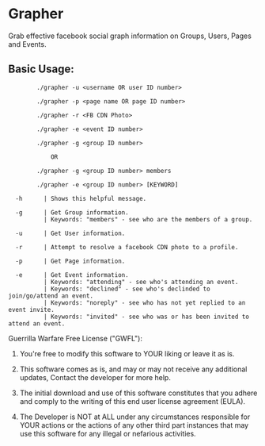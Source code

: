 Grapher
=======

Grab effective facebook social graph information on Groups, Users, Pages and Events.

Basic Usage:
------------

            ./grapher -u <username OR user ID number>
            
            ./grapher -p <page name OR page ID number>
            
            ./grapher -r <FB CDN Photo>
            
            ./grapher -e <event ID number>
            
            ./grapher -g <group ID number> 
            	
            	OR
           
            ./grapher -g <group ID number> members
            
            ./grapher -e <group ID number> [KEYWORD]
            
      -h      | Shows this helpful message.
        
      -g      | Get Group information.
      	      | Keywords: "members" - see who are the members of a group.
      
      -u      | Get User information.
      
      -r      | Attempt to resolve a facebook CDN photo to a profile.
      
      -p      | Get Page information.
      
      -e      | Get Event information.
              | Keywords: "attending" - see who's attending an event.
              | Keywords: "declined" - see who's declinded to join/go/attend an event.
              | Keywords: "noreply" - see who has not yet replied to an event invite.
              | Keywords: "invited" - see who was or has been invited to attend an event.

Guerrilla Warfare Free License ("GWFL"):

1. You're free to modify this software to YOUR liking or leave it as is.

2. This software comes as is, and may or may not receive any additional updates, Contact the developer for more help.

3. The initial download and use of this software constitutes that you adhere and comply to the writing of this end user license agreement (EULA).

4. The Developer is NOT at ALL under any circumstances responsible for YOUR actions or the actions of any other third part instances that may use this software for any illegal or nefarious activities.
